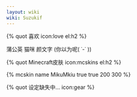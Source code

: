 ```yaml
---
layout: wiki
wiki: Suzukif
---
```


{% quot 喜欢 icon:love el:h2 %}

蒲公英
猫咪
颜文字
(你以为呢( ˙-˙ ))

{% quot Minecraft皮肤 icon:mcskins el:h2 %}

{% mcskin name MikuMkiu true true 200 300 %}


{% quot 设定缺失中... icon:gear %}
